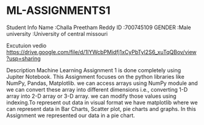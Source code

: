 # ML-ASSIGNMENTS1

Student Info
Name        :Challa Preetham Reddy
ID          :700745109
GENDER      :Male
university  :University of central missouri



Excutuion vedio
https://drive.google.com/file/d/1IYWcbPMidfj1xCyPbTyl2S6_xuTqQBov/view?usp=sharing


Description
Machine Learning Assignment 1 is done completely using Jupiter Notebook. This Assignment focuses on the python libraries like NumPy, Pandas, Matplotlib. we can access arrays using NumPy module and we can convert these array into different dimensions i.e., converting 1-D array into 2-D array or 3-D array. we can modify those values using indexing.To represent out data in visual format we have matplotlib where we can represent data in Bar Charts, Scatter plot, pie charts and graphs. In this Assignment we represented our data in a pie chart.
